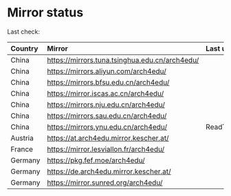 <script src="./time.js"></script>
# Mirror status
Last check: <script type="text/javascript">localize(1687537589.471263);</script>

|Country|Mirror|Last update|
|:------|:-----|:----------|
|China|https://mirrors.tuna.tsinghua.edu.cn/arch4edu/|<script type="text/javascript">localize(1687502869);</script>|
|China|https://mirrors.aliyun.com/arch4edu/|<script type="text/javascript">localize(1687415469);</script>|
|China|https://mirrors.bfsu.edu.cn/arch4edu/|<script type="text/javascript">localize(1687502869);</script>|
|China|https://mirror.iscas.ac.cn/arch4edu/|<script type="text/javascript">localize(1687502869);</script>|
|China|https://mirrors.nju.edu.cn/arch4edu/|<script type="text/javascript">localize(1687458644);</script>|
|China|https://mirrors.sau.edu.cn/arch4edu/|<script type="text/javascript">localize(1673850842);</script>|
|China|https://mirrors.ynu.edu.cn/arch4edu/|ReadTimeout|
|Austria|https://at.arch4edu.mirror.kescher.at/|<script type="text/javascript">localize(1687502869);</script>|
|France|https://mirror.lesviallon.fr/arch4edu/|<script type="text/javascript">localize(1687502869);</script>|
|Germany|https://pkg.fef.moe/arch4edu/|<script type="text/javascript">localize(1687502869);</script>|
|Germany|https://de.arch4edu.mirror.kescher.at/|<script type="text/javascript">localize(1687502869);</script>|
|Germany|https://mirror.sunred.org/arch4edu/|<script type="text/javascript">localize(1687502869);</script>|

<script src="./tablefilter/tablefilter.js"></script>
<script src="./table.js"></script>